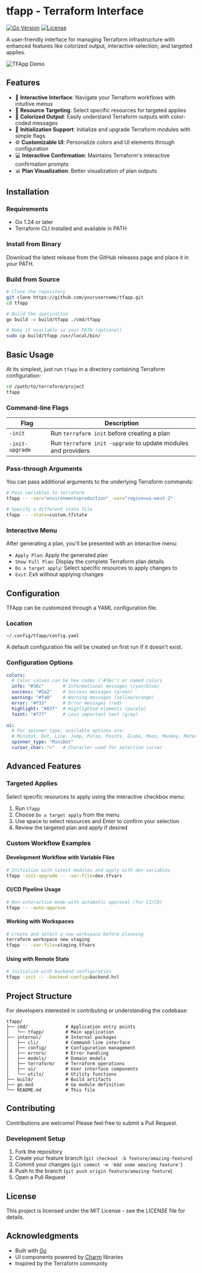 # tfapp - Terraform Interface

[![Go Version](https://img.shields.io/badge/Go-1.24-blue.svg)](https://go.dev/)
[![License](https://img.shields.io/badge/License-MIT-green.svg)](LICENSE)

A user-friendly interface for managing Terraform infrastructure with enhanced features like colorized output, interactive selection, and targeted applies.

![TFApp Demo](https://via.placeholder.com/800x450.png?text=TFApp+Demo+Image)

## Features

- 🚀 **Interactive Interface**: Navigate your Terraform workflows with intuitive menus
- 🎯 **Resource Targeting**: Select specific resources for targeted applies
- 🌈 **Colorized Output**: Easily understand Terraform outputs with color-coded messages
- 🔄 **Initialization Support**: Initialize and upgrade Terraform modules with simple flags
- ⚙️ **Customizable UI**: Personalize colors and UI elements through configuration
- 💻 **Interactive Confirmation**: Maintains Terraform's interactive confirmation prompts
- 📊 **Plan Visualization**: Better visualization of plan outputs

## Installation

### Requirements

- Go 1.24 or later
- Terraform CLI installed and available in PATH

### Install from Binary

Download the latest release from the GitHub releases page and place it in your PATH.

### Build from Source

```bash
# Clone the repository
git clone https://github.com/yourusername/tfapp.git
cd tfapp

# Build the application
go build -o build/tfapp ./cmd/tfapp

# Make it available in your PATH (optional)
sudo cp build/tfapp /usr/local/bin/
```

## Basic Usage

At its simplest, just run `tfapp` in a directory containing Terraform configuration:

```bash
cd /path/to/terraform/project
tfapp
```

### Command-line Flags

| Flag | Description |
|------|-------------|
| `-init` | Run `terraform init` before creating a plan |
| `-init-upgrade` | Run `terraform init -upgrade` to update modules and providers |

### Pass-through Arguments

You can pass additional arguments to the underlying Terraform commands:

```bash
# Pass variables to terraform
tfapp -- -var="environment=production" -var="region=us-west-2"

# Specify a different state file
tfapp -- -state=custom.tfstate
```

### Interactive Menu

After generating a plan, you'll be presented with an interactive menu:

- `Apply Plan`: Apply the generated plan
- `Show Full Plan`: Display the complete Terraform plan details
- `Do a target apply`: Select specific resources to apply changes to
- `Exit`: Exit without applying changes

## Configuration

TFApp can be customized through a YAML configuration file.

### Location

```
~/.config/tfapp/config.yaml
```

A default configuration file will be created on first run if it doesn't exist.

### Configuration Options

```yaml
colors:
  # Color values can be hex codes ('#36c') or named colors
  info: "#36c"       # Informational messages (cyan/blue)
  success: "#2a2"    # Success messages (green)
  warning: "#fa0"    # Warning messages (yellow/orange)
  error: "#f33"      # Error messages (red)
  highlight: "#83f"  # Highlighted elements (purple)
  faint: "#777"      # Less important text (gray)

ui:
  # For spinner_type, available options are:
  # MiniDot, Dot, Line, Jump, Pulse, Points, Globe, Moon, Monkey, Meter
  spinner_type: "MiniDot"
  cursor_char: ">"   # Character used for selection cursor
```

## Advanced Features

### Targeted Applies

Select specific resources to apply using the interactive checkbox menu:

1. Run `tfapp`
2. Choose `Do a target apply` from the menu
3. Use space to select resources and Enter to confirm your selection
4. Review the targeted plan and apply if desired

### Custom Workflow Examples

#### Development Workflow with Variable Files

```bash
# Initialize with latest modules and apply with dev variables
tfapp -init-upgrade -- -var-file=dev.tfvars
```

#### CI/CD Pipeline Usage

```bash
# Non-interactive mode with automatic approval (for CI/CD)
tfapp -- -auto-approve
```

#### Working with Workspaces

```bash
# Create and select a new workspace before planning
terraform workspace new staging
tfapp -- -var-file=staging.tfvars
```

#### Using with Remote State

```bash
# Initialize with backend configuration
tfapp -init -- -backend-config=backend.hcl
```

## Project Structure

For developers interested in contributing or understanding the codebase:

```
tfapp/
├── cmd/              # Application entry points
│   └── tfapp/        # Main application
├── internal/         # Internal packages
│   ├── cli/          # Command-line interface
│   ├── config/       # Configuration management
│   ├── errors/       # Error handling
│   ├── models/       # Domain models
│   ├── terraform/    # Terraform operations
│   ├── ui/           # User interface components
│   └── utils/        # Utility functions
├── build/            # Build artifacts
├── go.mod            # Go module definition
└── README.md         # This file
```

## Contributing

Contributions are welcome! Please feel free to submit a Pull Request.

### Development Setup

1. Fork the repository
2. Create your feature branch (`git checkout -b feature/amazing-feature`)
3. Commit your changes (`git commit -m 'Add some amazing feature'`)
4. Push to the branch (`git push origin feature/amazing-feature`)
5. Open a Pull Request

## License

This project is licensed under the MIT License - see the LICENSE file for details.

## Acknowledgments

- Built with [Go](https://go.dev/)
- UI components powered by [Charm](https://charm.sh/) libraries
- Inspired by the Terraform community